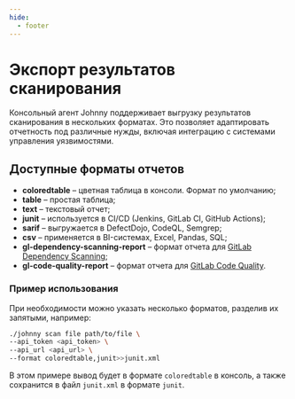 ```yaml
---
hide:
  - footer
---
```


# Экспорт результатов сканирования

Консольный агент Johnny поддерживает выгрузку результатов сканирования в нескольких форматах. Это позволяет адаптировать отчетность под различные нужды, включая интеграцию с системами управления уязвимостями.

## Доступные форматы отчетов

- **coloredtable** – цветная таблица в консоли. Формат по умолчанию;  
- **table** – простая таблица;  
- **text** – текстовый отчет;  
- **junit** – используется в CI/CD (Jenkins, GitLab CI, GitHub Actions);  
- **sarif** – выгружается в DefectDojo, CodeQL, Semgrep;  
- **csv** – применяется в BI-системах, Excel, Pandas, SQL;
- **gl-dependency-scanning-report** – формат отчета для [GitLab Dependency Scanning](https://docs.gitlab.com/ee/user/application_security/dependency_scanning/);
- **gl-code-quality-report** – формат отчета для [GitLab Code Quality](https://docs.gitlab.com/ee/ci/testing/code_quality.html).

### Пример использования

При необходимости можно указать несколько форматов, разделив их запятыми, например:

```bash
./johnny scan file path/to/file \
--api_token <api_token> \
--api_url <api_url> \
--format coloredtable,junit>>junit.xml
```

В этом примере вывод будет в формате `coloredtable` в консоль, а также сохранится в файл `junit.xml` в формате `junit`.